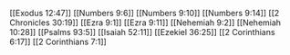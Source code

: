 [[Exodus 12:47]]
[[Numbers 9:6]]
[[Numbers 9:10]]
[[Numbers 9:14]]
[[2 Chronicles 30:19]]
[[Ezra 9:1]]
[[Ezra 9:11]]
[[Nehemiah 9:2]]
[[Nehemiah 10:28]]
[[Psalms 93:5]]
[[Isaiah 52:11]]
[[Ezekiel 36:25]]
[[2 Corinthians 6:17]]
[[2 Corinthians 7:1]]
